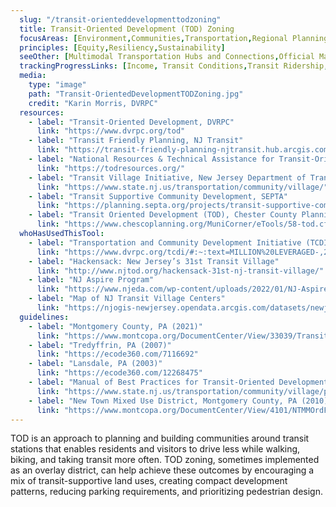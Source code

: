 ```yaml
---
  slug: "/transit-orienteddevelopmenttodzoning"
  title: Transit-Oriented Development (TOD) Zoning
  focusAreas: [Environment,Communities,Transportation,Regional Planning]
  principles: [Equity,Resiliency,Sustainability]
  seeOther: [Multimodal Transportation Hubs and Connections,Official Map,Transit Revitalization Investment District (TRID)]
  trackingProgressLinks: [Income, Transit Conditions,Transit Ridership, Miles Driven]
  media: 
    type: "image"
    path: "Transit-OrientedDevelopmentTODZoning.jpg"
    credit: "Karin Morris, DVRPC"
  resources: 
    - label: "Transit-Oriented Development, DVRPC"
      link: "https://www.dvrpc.org/tod"
    - label: "Transit Friendly Planning, NJ Transit"
      link: "https://transit-friendly-planning-njtransit.hub.arcgis.com/"
    - label: "National Resources & Technical Assistance for Transit-Oriented Development"
      link: "https://todresources.org/"
    - label: "Transit Village Initiative, New Jersey Department of Transportation (NJDOT)"
      link: "https://www.state.nj.us/transportation/community/village/"
    - label: "Transit Supportive Community Development, SEPTA"
      link: "https://planning.septa.org/projects/transit-supportive-communities/"
    - label: "Transit Oriented Development (TOD), Chester County Planning Commission"
      link: "https://www.chescoplanning.org/MuniCorner/eTools/58-tod.cfm"
  whoHasUsedThisTool: 
    - label: "Transportation and Community Development Initiative (TCDI), DVRPC"
      link: "https://www.dvrpc.org/tcdi/#:~:text=MILLION%20LEVERAGED-,2021%20TCDI%20AWARDS,-2021%20Projects"
    - label: "Hackensack: New Jersey’s 31st Transit Village"
      link: "http://www.njtod.org/hackensack-31st-nj-transit-village/"
    - label: "NJ Aspire Program"
      link: "https://www.njeda.com/wp-content/uploads/2022/01/NJ-Aspire-Program-Sample-Application-1-81-22.pdf"
    - label: "Map of NJ Transit Village Centers"
      link: "https://njogis-newjersey.opendata.arcgis.com/datasets/newjersey::transit-village-centers/explore?location=40.284409%2C-74.495861%2C9.69"
  guidelines: 
    - label: "Montgomery County, PA (2021)"
      link: "https://www.montcopa.org/DocumentCenter/View/33039/Transit-Oriented-Dev-Book_web"
    - label: "Tredyffrin, PA (2007)"
      link: "https://ecode360.com/7116692"
    - label: "Lansdale, PA (2003)"
      link: "https://ecode360.com/12268475"
    - label: "Manual of Best Practices for Transit-Oriented Development. New Jersey Transit"
      link: "https://www.state.nj.us/transportation/community/village/pdf/todbestpracticesmanual2013.pdf"
    - label: "New Town Mixed Use District, Montgomery County, PA (2010)"
      link: "https://www.montcopa.org/DocumentCenter/View/4101/NTMMOrdFinal?bidId="
---
```


TOD is an approach to planning and building communities around transit stations that enables residents and visitors to drive less while walking, biking, and taking transit more often. TOD zoning, sometimes implemented as an overlay district, can help achieve these outcomes by encouraging a mix of transit-supportive land uses, creating compact development patterns, reducing parking requirements, and prioritizing pedestrian design.
